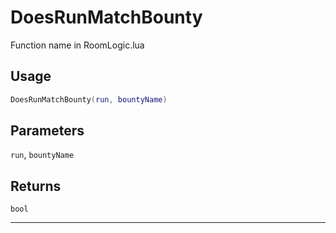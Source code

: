 # DoesRunMatchBounty
Function name in RoomLogic.lua
## Usage
```lua
DoesRunMatchBounty(run, bountyName)
```
## Parameters
`run`, `bountyName`
## Returns
`bool`

---